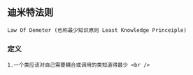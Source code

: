 ## 迪米特法则

	Law Of Demeter (也称最少知识原则 Least Knowledge Princeiple)

### 定义
	1.一个类应该对自己需要耦合或调用的类知道得最少 <br />
